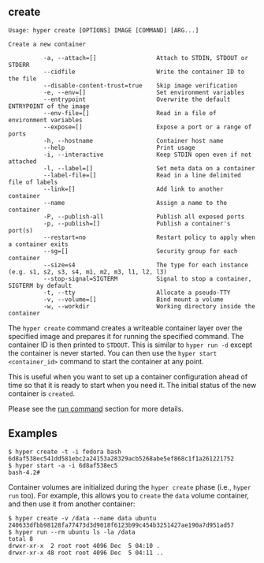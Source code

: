 ## create

    Usage: hyper create [OPTIONS] IMAGE [COMMAND] [ARG...]

    Create a new container

              -a, --attach=[]                 Attach to STDIN, STDOUT or STDERR
              --cidfile                       Write the container ID to the file
              --disable-content-trust=true    Skip image verification
              -e, --env=[]                    Set environment variables
              --entrypoint                    Overwrite the default ENTRYPOINT of the image
              --env-file=[]                   Read in a file of environment variables
              --expose=[]                     Expose a port or a range of ports
              -h, --hostname                  Container host name
              --help                          Print usage
              -i, --interactive               Keep STDIN open even if not attached
              -l, --label=[]                  Set meta data on a container
              --label-file=[]                 Read in a line delimited file of labels
              --link=[]                       Add link to another container
              --name                          Assign a name to the container
              -P, --publish-all               Publish all exposed ports
              -p, --publish=[]                Publish a container's port(s)
              --restart=no                    Restart policy to apply when a container exits
              --sg=[]                         Security group for each container
              --size=s4                       The type for each instance (e.g. s1, s2, s3, s4, m1, m2, m3, l1, l2, l3)
              --stop-signal=SIGTERM           Signal to stop a container, SIGTERM by default
              -t, --tty                       Allocate a pseudo-TTY
              -v, --volume=[]                 Bind mount a volume
              -w, --workdir                   Working directory inside the container

The `hyper create` command creates a writeable container layer over the
specified image and prepares it for running the specified command.  The
container ID is then printed to `STDOUT`.  This is similar to `hyper run -d`
except the container is never started.  You can then use the
`hyper start <container_id>` command to start the container at any point.

This is useful when you want to set up a container configuration ahead of time
so that it is ready to start when you need it. The initial status of the
new container is `created`.

Please see the [run command](./run.md) section for more details.

## Examples

    $ hyper create -t -i fedora bash
    6d8af538ec541dd581ebc2a24153a28329acb5268abe5ef868c1f1a261221752
    $ hyper start -a -i 6d8af538ec5
    bash-4.2#

Container volumes are initialized during the `hyper create` phase
(i.e., `hyper run` too). For example, this allows you to `create` the `data`
volume container, and then use it from another container:

    $ hyper create -v /data --name data ubuntu
    240633dfbb98128fa77473d3d9018f6123b99c454b3251427ae190a7d951ad57
    $ hyper run --rm ubuntu ls -la /data
    total 8
    drwxr-xr-x  2 root root 4096 Dec  5 04:10 .
    drwxr-xr-x 48 root root 4096 Dec  5 04:11 ..

